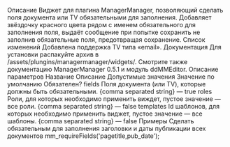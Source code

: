Описание
Виджет для плагина ManagerManager, позволяющий сделать поля документа или TV обязательными для заполнения. Добавляет звёздочку красного цвета рядом с именем обязательного для заполнения поля, выдаёт сообщение при попытке сохранить не заполнив обязательные поля, предотвращая сохранение.
Список изменений
Добавлена поддержка TV типа «email».
Документация
Для установки распакуйте архив в /assets/plungins/managermanager/widgets/. Смотрите также документацию ManagerManager 0.5.1 и модуль ddMMEditor.
Описание параметров
Название	Описание	Допустимые значения	Значение по умолчанию	Обязателен?
fields	Поля документа (или TV), которые должны быть обязательными.	{comma separated string}	—	true
roles	Роли, для которых необходимо применить виждет, пустое значение — все роли.	{comma separated string}	—	false
templates	Id шаблонов, для которых необходимо применить виджет, пустое значение — все шаблоны.	{comma separated string}	—	false
Примеры
Сделать обязательным для заполнения заголовки и даты публикации всех документов
mm_requireFields('pagetitle,pub_date');